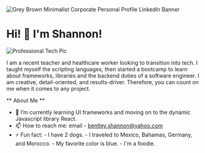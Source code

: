 ![Grey Brown Minimalist Corporate Personal Profile LinkedIn Banner](https://user-images.githubusercontent.com/99764268/180870779-ec258c9b-b536-4f56-bfac-b3c18680b6b4.png)

# Hi! 👋 I'm Shannon! 

![Professional Tech Pic](https://user-images.githubusercontent.com/99764268/185684791-752789a1-ba5c-4a95-8390-f1b726efdcc7.JPEG)

I am a recent teacher and healthcare worker looking to transition into tech. I taught myself the scripting languages, then started a bootcamp to learn about frameworks, libraries and the backend duties of a software engineer. I am creative, detail-oriented, and results-driver. Therefore, you can count on me when it comes to any project. 

** About Me **
- 🌱 I’m currently learning UI frameworks and moving on to the dynamic Javascript library React.
- 📫 How to reach me: email - bentley.shannon@yahoo.com
- ⚡ Fun fact: 
      - I have 2 dogs.
      - I traveled to Mexico, Bahamas, Germany, and Morocco.
      - My favorite color is blue.
      - I'm a foodie. 
